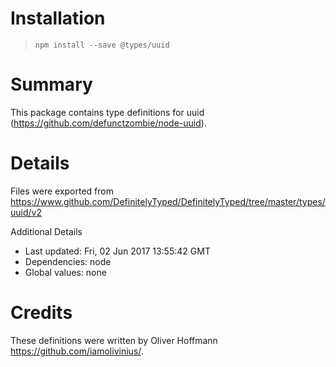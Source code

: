 # Installation
> `npm install --save @types/uuid`

# Summary
This package contains type definitions for uuid (https://github.com/defunctzombie/node-uuid).

# Details
Files were exported from https://www.github.com/DefinitelyTyped/DefinitelyTyped/tree/master/types/uuid/v2

Additional Details
 * Last updated: Fri, 02 Jun 2017 13:55:42 GMT
 * Dependencies: node
 * Global values: none

# Credits
These definitions were written by Oliver Hoffmann <https://github.com/iamolivinius/>.
